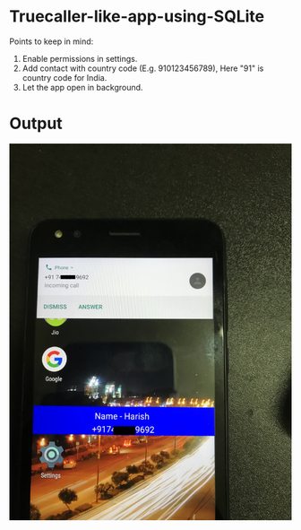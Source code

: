 # Truecaller-like-app-using-SQLite

Points to keep in mind:
1. Enable permissions in settings.
2. Add contact with country code (E.g. 910123456789), Here "91" is country code for India.
3. Let the app open in background.

# Output

![Image](https://github.com/hsinha76/Truecaller-like-app-using-SQLite/blob/master/IMG_7142.jpg)
